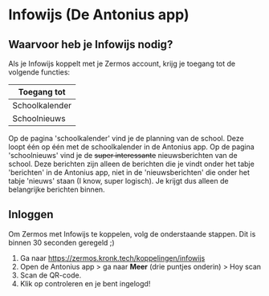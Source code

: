 # Infowijs (De Antonius app)

## Waarvoor heb je Infowijs nodig?
Als je Infowijs koppelt met je Zermos account, krijg je toegang tot de volgende functies:

| Toegang tot               |
|---------------------------|
| Schoolkalender            |
| Schoolnieuws              |

Op de pagina 'schoolkalender' vind je de planning van de school. Deze loopt één op één met de schoolkalender in de Antonius app.
Op de pagina 'schoolnieuws' vind je de ~~super interessante~~ nieuwsberichten van de school. Deze berichten zijn alleen de berichten die je vindt onder het tabje 'berichten' in de Antonius app, niet in de 'nieuwsberichten' die onder het tabje 'nieuws' staan (I know, super logisch). Je krijgt dus alleen de belangrijke berichten binnen.

## Inloggen
Om Zermos met Infowijs te koppelen, volg de onderstaande stappen. Dit is binnen 30 seconden geregeld ;)

1. Ga naar https://zermos.kronk.tech/koppelingen/infowijs
2. Open de Antonius app > ga naar **Meer** (drie puntjes onderin) > Hoy scan
3. Scan de QR-code.
4. Klik op controleren en je bent ingelogd!
